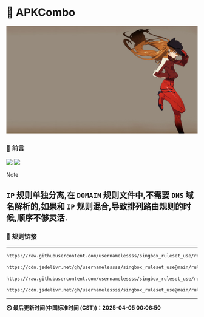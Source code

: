 
# 🧸 APKCombo
![](https://raw.githubusercontent.com/usernamelessss/picture-bed/main/images/202504042256831.jpg)
### 📣 前言
![](https://shields.io/badge/-移除重复规则-ff69b4) ![](https://shields.io/badge/-IP&nbsp;规则单独存放不与&nbsp;DOMAIN&nbsp;等混合-green)
> [!NOTE]
**`IP` 规则单独分离,在 `DOMAIN` 规则文件中,不需要 `DNS` 域名解析的,如果和 `IP` 规则混合,导致排列路由规则的时候,顺序不够灵活.**
---

###  🔗 规则链接
---

```url
https://raw.githubusercontent.com/usernamelessss/singbox_ruleset_use/refs/heads/main/rule/APKCombo/APKCombo_No_IP.json
```

```url
https://cdn.jsdelivr.net/gh/usernamelessss/singbox_ruleset_use@main/rule/APKCombo/APKCombo_No_IP.json
```

```url
https://raw.githubusercontent.com/usernamelessss/singbox_ruleset_use/refs/heads/main/rule/APKCombo/APKCombo_No_IP.srs
```

```url
https://cdn.jsdelivr.net/gh/usernamelessss/singbox_ruleset_use@main/rule/APKCombo/APKCombo_No_IP.srs
```

---
**⏲️ 最后更新时间(中国标准时间 (CST))：2025-04-05 00:06:50**